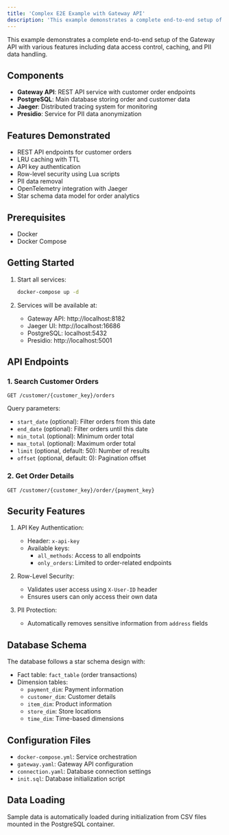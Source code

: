 ```yaml
---
title: 'Complex E2E Example with Gateway API'
description: 'This example demonstrates a complete end-to-end setup of the Gateway API with various features including data access control, caching, and PII data handling.'
---
```


This example demonstrates a complete end-to-end setup of the Gateway API with various features including data access control, caching, and PII data handling.

## Components

- **Gateway API**: REST API service with customer order endpoints
- **PostgreSQL**: Main database storing order and customer data
- **Jaeger**: Distributed tracing system for monitoring
- **Presidio**: Service for PII data anonymization

## Features Demonstrated

- REST API endpoints for customer orders
- LRU caching with TTL
- API key authentication
- Row-level security using Lua scripts
- PII data removal
- OpenTelemetry integration with Jaeger
- Star schema data model for order analytics

## Prerequisites

- Docker
- Docker Compose

## Getting Started

1. Start all services:
   ```bash
   docker-compose up -d
   ```

2. Services will be available at:
   - Gateway API: http://localhost:8182
   - Jaeger UI: http://localhost:16686
   - PostgreSQL: localhost:5432
   - Presidio: http://localhost:5001

## API Endpoints

### 1. Search Customer Orders
```
GET /customer/{customer_key}/orders
```
Query parameters:
- `start_date` (optional): Filter orders from this date
- `end_date` (optional): Filter orders until this date
- `min_total` (optional): Minimum order total
- `max_total` (optional): Maximum order total
- `limit` (optional, default: 50): Number of results
- `offset` (optional, default: 0): Pagination offset

### 2. Get Order Details
```
GET /customer/{customer_key}/order/{payment_key}
```

## Security Features

1. API Key Authentication:
   - Header: `x-api-key`
   - Available keys:
     - `all_methods`: Access to all endpoints
     - `only_orders`: Limited to order-related endpoints

2. Row-Level Security:
   - Validates user access using `X-User-ID` header
   - Ensures users can only access their own data

3. PII Protection:
   - Automatically removes sensitive information from `address` fields

## Database Schema

The database follows a star schema design with:
- Fact table: `fact_table` (order transactions)
- Dimension tables:
  - `payment_dim`: Payment information
  - `customer_dim`: Customer details
  - `item_dim`: Product information
  - `store_dim`: Store locations
  - `time_dim`: Time-based dimensions

## Configuration Files

- `docker-compose.yml`: Service orchestration
- `gateway.yaml`: Gateway API configuration
- `connection.yaml`: Database connection settings
- `init.sql`: Database initialization script

## Data Loading

Sample data is automatically loaded during initialization from CSV files mounted in the PostgreSQL container. 
